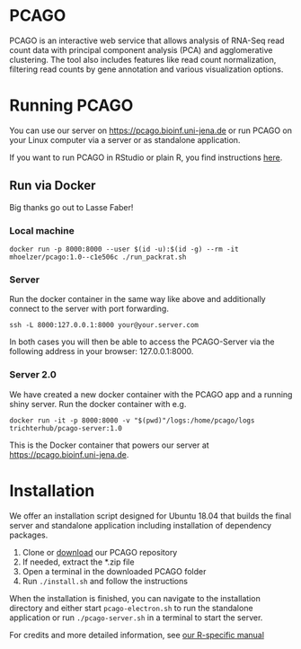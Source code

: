 # PCAGO

PCAGO is an interactive web service that allows analysis of RNA-Seq read
count data with principal component analysis (PCA) and agglomerative
clustering. The tool also includes features like read count
normalization, filtering read counts by gene annotation and various
visualization options.

# Running PCAGO

You can use our server on https://pcago.bioinf.uni-jena.de or run
PCAGO on your Linux computer via a server or as standalone application.

If you want to run PCAGO in RStudio or plain R, you find instructions
[here](https://github.com/rnajena/pcago-unified/blob/master/src/README.md).

## Run via Docker

Big thanks go out to Lasse Faber!

### Local machine
```
docker run -p 8000:8000 --user $(id -u):$(id -g) --rm -it mhoelzer/pcago:1.0--c1e506c ./run_packrat.sh
```

### Server
Run the docker container in the same way like above and additionally connect to the server with port forwarding.
```
ssh -L 8000:127.0.0.1:8000 your@your.server.com
```

In both cases you will then be able to access the PCAGO-Server via the following address in your browser: 127.0.0.1:8000.

### Server 2.0

We have created a new docker container with the PCAGO app and a running shiny server.
Run the docker container with e.g.

```
docker run -it -p 8000:8000 -v "$(pwd)"/logs:/home/pcago/logs trichterhub/pcago-server:1.0
```

This is the Docker container that powers our server at https://pcago.bioinf.uni-jena.de.

# Installation

We offer an installation script designed for Ubuntu 18.04 that builds the
final server and standalone application including installation of dependency
packages.

1. Clone or [download](https://github.com/rnajena/pcago-unified/archive/master.zip) our PCAGO repository
2. If needed, extract the \*.zip file
3. Open a terminal in the downloaded PCAGO folder
4. Run `./install.sh` and follow the instructions

When the installation is finished, you can navigate to the installation directory and
either start `pcago-electron.sh` to run the standalone application or run `./pcago-server.sh`
in a terminal to start the server.

For credits and more detailed information, see [our R-specific manual](https://github.com/rnajena/pcago-unified/blob/master/src/README.md)
